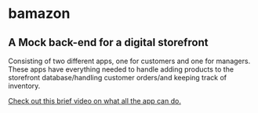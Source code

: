 # bamazon

## A Mock back-end for a digital storefront

Consisting of two different apps, one for customers and one for managers. These apps have everything needed to handle adding products to the storefront database/handling customer orders/and keeping track of inventory.

[Check out this brief video on what all the app can do.](https://drive.google.com/file/d/1crrCS6IkadqPc2WHA4q351IDtGsi_xKE/view)

